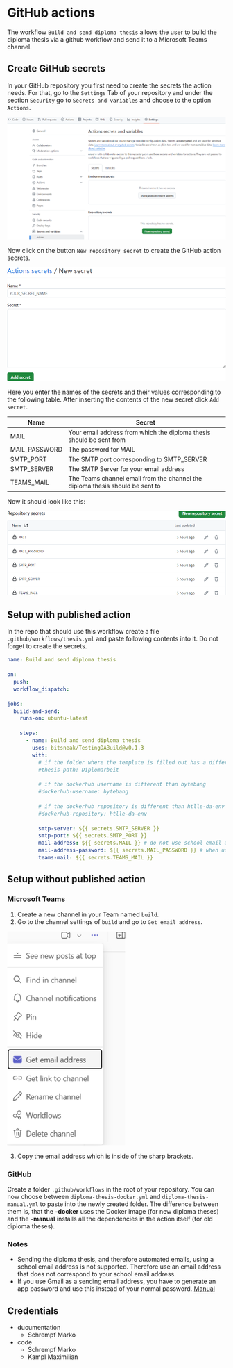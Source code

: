# GitHub actions

The workflow `Build and send diploma thesis` allows the user to build the diploma thesis via a github workflow and send it to a Microsoft Teams channel.

## Create GitHub secrets

In your GitHub repository you first need to create the secrets the action needs. For that, go to the `Settings` Tab of your repository and under the section `Security` go to `Secrets and variables` and choose to the option `Actions`.

![Github repository settings](img/github-repo-settings.png)

Now click on the button `New repository secret` to create the GitHub action secrets.

![Github secret creation](img/github-action-secret-creation.png)

Here you enter the names of the secrets and their values corresponding to the following table. After inserting the contents of the new secret click `Add secret`.

| Name | Secret |
|-|-|
| MAIL | Your email address from which the diploma thesis should be sent from  |
| MAIL_PASSWORD | The password for MAIL |
| SMTP_PORT | The SMTP port corresponding to SMTP_SERVER |
| SMTP_SERVER | The SMTP Server for your email address |
| TEAMS_MAIL | The Teams channel email from the channel the diploma thesis should be sent to |

Now it should look like this:

![Github action secret overview](img/github-action-secret-overview.png)

## Setup with published action

In the repo that should use this workflow create a file `.github/workflows/thesis.yml` and paste following contents into it. Do not forget to create the secrets.

```yml
name: Build and send diploma thesis

on: 
  push:
  workflow_dispatch:

jobs:
  build-and-send:
    runs-on: ubuntu-latest

    steps:
      - name: Build and send diploma thesis
        uses: bitsneak/TestingDABuild@v0.1.3
        with:
          # if the folder where the template is filled out has a different name than 'Diplomarbeit'
          #thesis-path: Diplomarbeit

          # if the dockerhub username is different than bytebang 
          #dockerhub-username: bytebang

          # if the dockerhub repository is different than htlle-da-env 
          #dockerhub-repository: htlle-da-env

          smtp-server: ${{ secrets.SMTP_SERVER }}
          smtp-port: ${{ secrets.SMTP_PORT }}
          mail-address: ${{ secrets.MAIL }} # do not use school email address
          mail-address-password: ${{ secrets.MAIL_PASSWORD }} # when using gmail an app password must be used
          teams-mail: ${{ secrets.TEAMS_MAIL }}
```

## Setup without published action

### Microsoft Teams

1. Create a new channel in your Team named `build`.
2. Go to the channel settings of `build` and go to `Get email address`.

![Github Headbar](img/teams-channel-settings.png)

3. Copy the email address which is inside of the sharp brackets.

### GitHub

Create a folder `.github/workflows` in the root of your repository. You can now choose between `diploma-thesis-docker.yml` and `diploma-thesis-manual.yml` to paste into the newly created folder. The difference between them is, that the **-docker** uses the Docker image (for new diploma theses) and the **-manual** installs all the dependencies in the action itself (for old diploma theses).

### Notes

- Sending the diploma thesis, and therefore automated emails, using a school email address is not supported. Therefore use an email address that does not correspond to your school email address.
- If you use Gmail as a sending email address, you have to generate an app password and use this instead of your normal password. [Manual](https://knowledge.workspace.google.com/kb/how-to-create-app-passwords-000009237)

## Credentials

- ducumentation
  - Schrempf Marko
- code
  - Schrempf Marko
  - Kampl Maximilian
